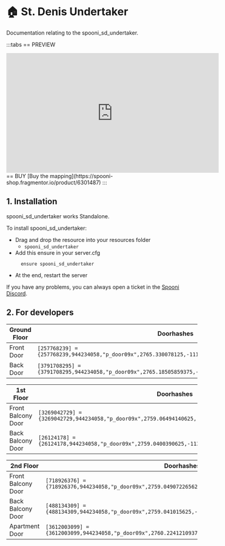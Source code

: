 # 🏠 St. Denis Undertaker
Documentation relating to the spooni_sd_undertaker.

:::tabs
== PREVIEW
<iframe width="560" height="315" src="https://www.youtube.com/embed/8e4vNmOaZmQ?si=dDZPWyEbq04ziQMp" frameborder="0" allow="accelerometer; autoplay; clipboard-write; encrypted-media; gyroscope; picture-in-picture; web-share" referrerpolicy="strict-origin-when-cross-origin" allowfullscreen></iframe>
== BUY
[Buy the mapping](https://spooni-shop.fragmentor.io/product/6301487)
:::

## 1. Installation
spooni_sd_undertaker works Standalone.  

To install spooni_sd_undertaker:
- Drag and drop the resource into your resources folder
  - `spooni_sd_undertaker`
- Add this ensure in your server.cfg
  ```
    ensure spooni_sd_undertaker
  ```
- At the end, restart the server

If you have any problems, you can always open a ticket in the [Spooni Discord](https://discord.gg/spooni).

## 2. For developers
| Ground Floor              | Doorhashes
|---------------------------|----------------------------------------------------------------------------------|
| Front Door                | `[257768239] = {257768239,944234058,"p_door09x",2765.330078125,-1115.93994140625,47.66520690917969}`
| Back Door                 | `[3791708295] = {3791708295,944234058,"p_door09x",2765.18505859375,-1131.1529541015625,47.63053512573242}`

| 1st Floor                 | Doorhashes
|---------------------------|----------------------------------------------------------------------------------|
| Front Balcony Door        | `[3269042729] = {3269042729,944234058,"p_door09x",2759.06494140625,-1116.0040283203125,51.8740005493164}`
| Back Balcony Door         | `[26124178] = {26124178,944234058,"p_door09x",2759.0400390625,-1131.1319580078125,51.91456985473633}`

| 2nd Floor                 | Doorhashes
|---------------------------|----------------------------------------------------------------------------------|
| Front Balcony Door        | `[718926376] = {718926376,944234058,"p_door09x",2759.049072265625,-1116.001953125,55.81665420532226}`
| Back Balcony Door         | `[488134309] = {488134309,944234058,"p_door09x",2759.041015625,-1131.1319580078125,55.77000045776367}`
| Apartment Door            | `[3612003099] = {3612003099,944234058,"p_door09x",2760.22412109375,-1118.946044921875,55.75978851318359}`
